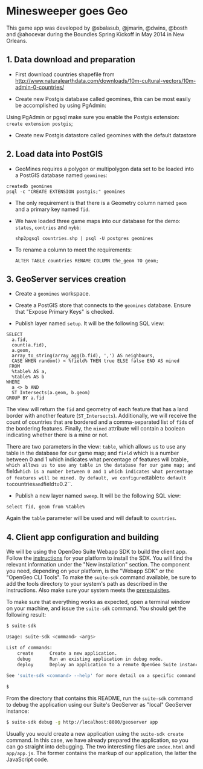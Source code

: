 # Minesweeper goes Geo

This game app was developed by @sbalasub, @jmarin, @dwins, @bosth and @ahocevar during the Boundles Spring Kickoff in May 2014 in New Orleans.

## 1. Data download and preparation


- First download countries shapefile from http://www.naturalearthdata.com/downloads/10m-cultural-vectors/10m-admin-0-countries/

- Create new Postgis database called geomines, this can be most easily be accomplished by using PgAdmin:

<insert image here>

Using PgAdmin or pgsql make sure you enable the Postgis extension: ```create extension postgis```;

- Create new Postgis datastore called geomines with the default datastore

<insert image here>


## 2. Load data into PostGIS

- GeoMines requires a polygon or multipolygon data set to be loaded into a PostGIS database named ``geomines``:

```
createdb geomines
psql -c "CREATE EXTENSION postgis;" geomines
```

- The only requirement is that there is a Geometry column named ``geom`` and a primary key named ``fid``.

- We have loaded three game maps into our database for the demo: ``states``, ``contries`` and ``nybb``:

    ``shp2pgsql countries.shp | psql -U postgres geomines``

- To rename a column to meet the requirements:

    ``ALTER TABLE countries RENAME COLUMN the_geom TO geom;``

## 3. GeoServer services creation

- Create a ``geomines`` workspace. 

- Create a PostGIS store that connects to the ``geomines`` database. Ensure that "Expose Primary Keys" is checked.

- Publish layer named ``setup``. It will be the following SQL view:

```
SELECT 
  a.fid, 
  count(a.fid), 
  a.geom,
  array_to_string(array_agg(b.fid), ',') AS neighbours,
  CASE WHEN random() < %field% THEN true ELSE false END AS mined
 FROM 
  %table% AS a, 
  %table% AS b 
WHERE 
  a <> b AND 
  ST_Intersects(a.geom, b.geom) 
GROUP BY a.fid
```

   The view will return the ``fid`` and geometry of each feature that has a land border with another feature (``ST_Intersects``). Additionally, we will receive the count of countries that are bordered and a comma-separated list of ``fid``s of the bordering features. Finally, the ``mined`` attribute will contain a boolean indicating whether there is a mine or not.

   There are two parameters in the view: ``table``, which allows us to use any table in the database for our game map; and ``field`` which is a number between 0 and 1 which indicates what percentage of features will btable``, which allows us to use any table in the database for our game map; and ``field`` which is a number between 0 and 1 which indicates what percentage of features will be mined. By default, we configured ``table`` to default to ``countries`` and ``field`` to ``0.2``.

- Publish a new layer named ``sweep``. It will be the following SQL view:

```
select fid, geom from %table%
```

  Again the ``table`` parameter will be used and will default to ``countries``.

## 4. Client app configuration and building

We will be using the OpenGeo Suite Webapp SDK to build the client app. Follow the [instructions](http://localhost:8080/opengeo-docs/installation/index.html#installation) for your platform to install the SDK. You will find the relevant information under the "New installation" section. The component you need, depending on your platform, is the "Webapp SDK" or the "OpenGeo CLI Tools". To make the `suite-sdk` command available, be sure to add the tools directory to your system's path as described in the instructions. Also make sure your system meets the [prerequisites](http://localhost:8080/opengeo-docs/webapps/webappsdk.html#webapps-sdk).

To make sure that everything works as expected, open a terminal window on your machine, and issue the `suite-sdk` command. You should get the following result:
```sh
$ suite-sdk

Usage: suite-sdk <command> <args>

List of commands:
    create      Create a new application.
    debug       Run an existing application in debug mode.
    deploy      Deploy an application to a remote OpenGeo Suite instance.
    
See 'suite-sdk <command> --help' for more detail on a specific command.

$
```
From the directory that contains this README, run the `suite-sdk` command to debug the application using our Suite's GeoServer as "local" GeoServer instance:
```sh
$ suite-sdk debug -g http://localhost:8080/geoserver app
```
Usually you would create a new application using the `suite-sdk create` command. In this case, we have already prepared the application, so you can go straight into debugging. The two interesting files are `index.html` and `app/app.js`. The former contains the markup of our application, the latter the JavaScript code.
